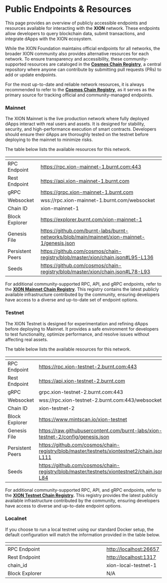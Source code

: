 # Public Endpoints & Resources

This page provides an overview of publicly accessible endpoints and resources available for interacting with the **XION** network. These endpoints allow developers to query blockchain data, submit transactions, and integrate dApps with the XION ecosystem.

While the XION Foundation maintains official endpoints for all networks, the broader XION community also provides alternative resources for each network. To ensure transparency and accessibility, these community-supported resources are cataloged in the [**Cosmos Chain Registry**](https://github.com/cosmos/chain-registry), a central repository where anyone can contribute by submitting pull requests (PRs) to add or update endpoints.

For the most up-to-date and reliable network resources, it is always recommended to refer to the [**Cosmos Chain Registry**](https://github.com/cosmos/chain-registry), as it serves as the primary source for tracking official and community-managed endpoints.

### Mainnet

The XION Mainnet is the live production network where fully deployed dApps interact with real users and assets. It is designed for stability, security, and high-performance execution of smart contracts. Developers should ensure their dApps are thoroughly tested on the testnet before deploying to the mainnet to minimize risks.

The table below lists the available resources for this network.

<table data-full-width="false"><thead><tr><th></th><th></th></tr></thead><tbody><tr><td>RPC Endpoint</td><td><a href="https://rpc.xion-mainnet-1.burnt.com">https://rpc.xion-mainnet-1.burnt.com:443</a></td></tr><tr><td>Rest Endpoint</td><td><a href="https://api.xion-mainnet-1.burnt.com">https://api.xion-mainnet-1.burnt.com</a></td></tr><tr><td>gRPC</td><td><a href="https://grpc.xion-mainnet-1.burnt.com/">https://grpc.xion-mainnet-1.burnt.com</a></td></tr><tr><td>Websocket</td><td>wss://rpc.xion-mainnet-1.burnt.com/websocket</td></tr><tr><td>Chain ID</td><td>xion-mainnet-1</td></tr><tr><td>Block Explorer</td><td><a href="https://explorer.burnt.com/xion-mainnet-1">https://explorer.burnt.com/xion-mainnet-1</a></td></tr><tr><td>Genesis File</td><td><a href="https://github.com/burnt-labs/burnt-networks/blob/main/mainnet/xion-mainnet-1/genesis.json">https://github.com/burnt-labs/burnt-networks/blob/main/mainnet/xion-mainnet-1/genesis.json</a></td></tr><tr><td>Persistent Peers</td><td><a href="https://github.com/cosmos/chain-registry/blob/master/xion/chain.json#L95-L136">https://github.com/cosmos/chain-registry/blob/master/xion/chain.json#L95-L136</a></td></tr><tr><td>Seeds</td><td><a href="https://github.com/cosmos/chain-registry/blob/master/xion/chain.json#L78-L93">https://github.com/cosmos/chain-registry/blob/master/xion/chain.json#L78-L93</a></td></tr></tbody></table>

For additional community-supported RPC, API, and gRPC endpoints, refer to the [**XION Mainnet Chain Registry**](https://github.com/cosmos/chain-registry/blob/master/xion/chain.json). This registry contains the latest publicly available infrastructure contributed by the community, ensuring developers have access to a diverse and up-to-date set of endpoint options.

### Testnet

The XION Testnet is designed for experimentation and refining dApps before deploying to Mainnet. It provides a safe environment for developers to test functionality, optimize performance, and resolve issues without affecting real assets.

The table below lists the available resources for this network.

<table><thead><tr><th width="238"></th><th></th></tr></thead><tbody><tr><td>RPC Endpoint</td><td><a href="https://rpc.xion-testnet-2.burnt.com">https://rpc.xion-testnet-2.burnt.com:443</a></td></tr><tr><td>Rest Endpoint</td><td><a href="https://api.xion-testnet-2.burnt.com">https://api.xion-testnet-2.burnt.com</a></td></tr><tr><td>gRPC</td><td>grpc.xion-testnet-2.burnt.com:443</td></tr><tr><td>Websocket</td><td>wss://rpc.xion-testnet-2.burnt.com:443/websocket</td></tr><tr><td>Chain ID</td><td>xion-testnet-2</td></tr><tr><td>Block Explorer</td><td><a href="https://www.mintscan.io/xion-testnet">https://www.mintscan.io/xion-testnet</a></td></tr><tr><td>Genesis File</td><td><a href="https://raw.githubusercontent.com/burnt-labs/xion-testnet-2/config/genesis.json">https://raw.githubusercontent.com/burnt-labs/xion-testnet-2/config/genesis.json</a></td></tr><tr><td>Persistent Peers</td><td><a href="https://github.com/cosmos/chain-registry/blob/master/testnets/xiontestnet2/chain.json#L85-L111">https://github.com/cosmos/chain-registry/blob/master/testnets/xiontestnet2/chain.json#L85-L111</a></td></tr><tr><td>Seeds</td><td><a href="https://github.com/cosmos/chain-registry/blob/master/testnets/xiontestnet2/chain.json#L78-L84">https://github.com/cosmos/chain-registry/blob/master/testnets/xiontestnet2/chain.json#L78-L84</a></td></tr></tbody></table>

For additional community-supported RPC, API, and gRPC endpoints, refer to the [**XION Testnet Chain Registry**](https://github.com/cosmos/chain-registry/blob/master/testnets/xiontestnet2/chain.json#L114-L119)**.** This registry provides the latest publicly available infrastructure contributed by the community, ensuring developers have access to diverse and up-to-date endpoint options.

### Localnet

If you choose to run a local testnet using our standard Docker setup, the default configuration will match the information provided in the table below.

<table><thead><tr><th width="325"></th><th></th></tr></thead><tbody><tr><td>RPC Endpoint</td><td><a href="http://localhost:26657">http://localhost:26657</a></td></tr><tr><td>Rest Endpoint</td><td><a href="http://localhost:1317">http://localhost:1317</a></td></tr><tr><td>chain_id</td><td>xion-local-testnet-1</td></tr><tr><td>Block Explorer</td><td>N/A</td></tr></tbody></table>
